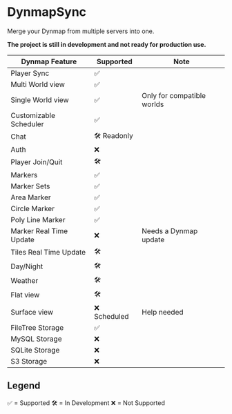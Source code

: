 # DynmapSync
Merge your Dynmap from multiple servers into one.

**The project is still in development and not ready for production use.**

| Dynmap Feature          | Supported    | Note                       |
|-------------------------|--------------|----------------------------|
| Player Sync             | ✅            |                            |
| Multi World view        | ✅            |                            |
| Single World view       | ✅            | Only for compatible worlds |
| Customizable Scheduler  | ✅            |                            |
| Chat                    | 🛠️ Readonly |                            |
| Auth                    | ❌            |                            |
| Player Join/Quit        | 🛠️          |                            |
| Markers                 | ✅️           |                            |
| Marker Sets             | ✅️           |                            |
| Area Marker             | ✅️           |                            |
| Circle Marker           | ✅️           |                            |
| Poly Line Marker        | ✅️           |                            |
| Marker Real Time Update | ❌            | Needs a Dynmap update      |
| Tiles Real Time Update  | 🛠️          |                            |
| Day/Night               | 🛠️          |                            |
| Weather                 | 🛠️          |                            |
| Flat view               | 🛠️          |                            |
| Surface view            | ❌ Scheduled  | Help needed                |
| FileTree Storage        | ✅            |                            |
| MySQL Storage           | ❌            |                            |
| SQLite Storage          | ❌            |                            |
| S3 Storage              | ❌            |                            |

## Legend
✅ = Supported
🛠️ = In Development
❌ = Not Supported